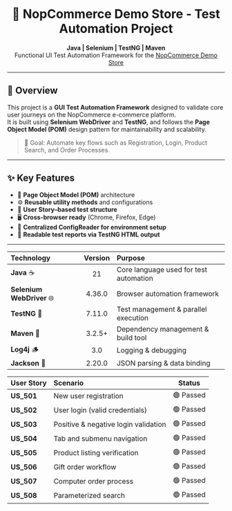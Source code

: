 <h1 align="center">🛒 NopCommerce Demo Store - Test Automation Project</h1>

<p align="center">
  <b>Java | Selenium | TestNG | Maven</b><br>
  Functional UI Test Automation Framework for the <a href="https://demo.nopcommerce.com/" target="_blank">NopCommerce Demo Store</a>
</p>

---

## 🧩 Overview

This project is a **GUI Test Automation Framework** designed to validate core user journeys on the NopCommerce e-commerce platform.  
It is built using **Selenium WebDriver** and **TestNG**, and follows the **Page Object Model (POM)** design pattern for maintainability and scalability.

> 🎯 Goal: Automate key flows such as Registration, Login, Product Search, and Order Processes.

---

## ✨ Key Features

- 🧱 **Page Object Model (POM)** architecture  
- ⚙️ **Reusable utility methods** and configurations  
- 🧪 **User Story–based test structure**  
- 🖥️ **Cross-browser ready** (Chrome, Firefox, Edge)  
- 📁 **Centralized ConfigReader for environment setup**  
- 🧾 **Readable test reports via TestNG HTML output**

---

| Technology                   | Version | Purpose                                |
| :--------------------------- | :-----: | :------------------------------------- |
| <b>Java</b> ☕                |    21   | Core language used for test automation |
| <b>Selenium WebDriver</b> 🌐 |  4.36.0 | Browser automation framework           |
| <b>TestNG</b> 🧩             |  7.11.0 | Test management & parallel execution   |
| <b>Maven</b> 🧰              |  3.2.5+ | Dependency management & build tool     |
| <b>Log4j</b> 🪵              |   3.0   | Logging & debugging                    |
| <b>Jackson</b> 📄            |  2.20.0 | JSON parsing & data binding            |



| User Story | Scenario                             |   Status  |
| :--------- | :----------------------------------- | :-------: |
| **US_501** | New user registration                | 🟢 Passed |
| **US_502** | User login (valid credentials)       | 🟢 Passed |
| **US_503** | Positive & negative login validation | 🟢 Passed |
| **US_504** | Tab and submenu navigation           | 🟢 Passed |
| **US_505** | Product listing verification         | 🟢 Passed |
| **US_506** | Gift order workflow                  | 🟢 Passed |
| **US_507** | Computer order process               | 🟢 Passed |
| **US_508** | Parameterized search                 | 🟢 Passed |


